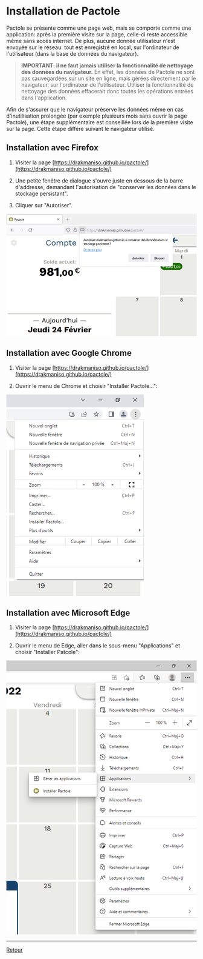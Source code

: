 # Installation de Pactole

Pactole se présente comme une page web, mais se comporte comme une application:
après la première visite sur la page, celle-ci reste accessible même sans accès
internet. De plus, aucune donnée utilisateur n'est envoyée sur le réseau: tout
est enregistré en local, sur l'ordinateur de l'utilisateur (dans la base de
données du navigateur).

> **IMPORTANT: il ne faut jamais utiliser la fonctionnalité de nettoyage des
> données du navigateur.** En effet, les données de Pactole ne sont pas
> sauvegardées sur un site en ligne, mais gérées directement par le navigateur,
> sur l'ordinateur de l'utilisateur. Utiliser la fonctionnalité de nettoyage des
> données effacerait donc toutes les opérations entrées dans l'application.

Afin de s'assurer que le navigateur préserve les données même en cas
d'inutilisation prolongée (par exemple plusieurs mois sans ouvrir la page
Pactole), une étape supplémentaire est conseillée lors de la première visite sur
la page. Cette étape différe suivant le navigateur utilisé.


## Installation avec Firefox

1. Visiter la page [https://drakmaniso.github.io/pactole/](https://drakmaniso.github.io/pactole/)

2. Une petite fenêtre de dialogue s'ouvre juste en dessous de la barre
d'addresse, demandant l'autorisation de "conserver les données dans le stockage
persistant".

3. Cliquer sur "Autoriser".

![boite de dialogue d'autorisation de stockage persistant de Firefox](installation-firefox.png)


## Installation avec Google Chrome

1. Visiter la page [https://drakmaniso.github.io/pactole/](https://drakmaniso.github.io/pactole/)

2. Ouvrir le menu de Chrome et choisir "Installer Pactole...":

![](installation-chrome.png)


## Installation avec Microsoft Edge

1. Visiter la page [https://drakmaniso.github.io/pactole/](https://drakmaniso.github.io/pactole/)

2. Ouvrir le menu de Edge, aller dans le sous-menu "Applications" et choisir "Installer Patcole":

![](installation-edge.png)


---
[Retour](index.md)